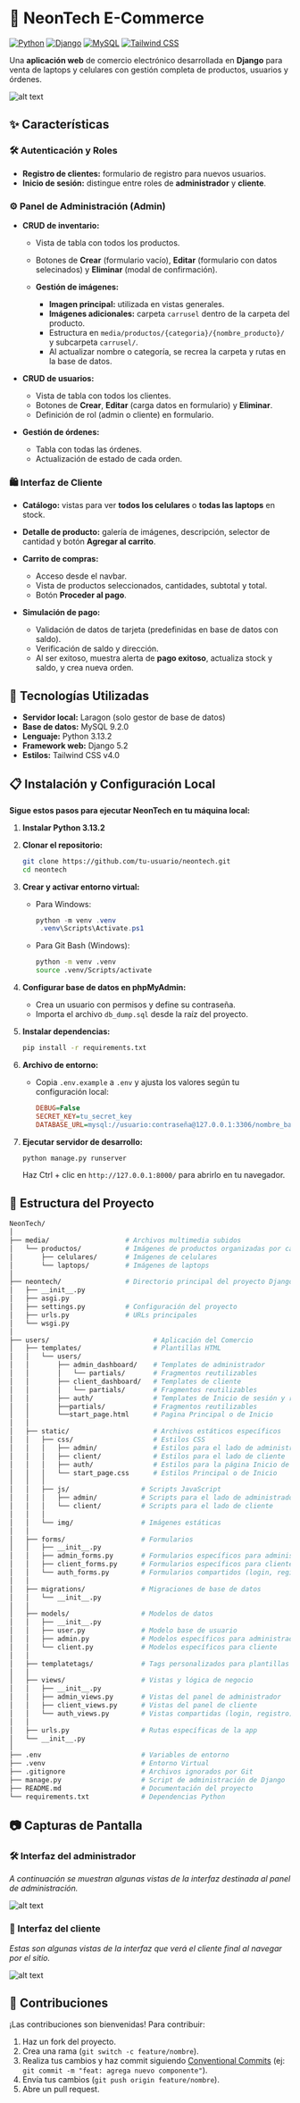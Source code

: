 
# 🚀 NeonTech E-Commerce

[![Python](https://img.shields.io/badge/Python-3.13.2-336ea0?labelColor=000000\&style=for-the-badge\&logo=python\&logoColor=FFFFFF)](https://www.python.org/)
[![Django](https://img.shields.io/badge/Django-5.2-092E20?labelColor=000000\&style=for-the-badge\&logo=django\&logoColor=FFFFFF)](https://www.djangoproject.com/)
[![MySQL](https://img.shields.io/badge/MySQL-9.2.0-bf720d?labelColor=000000\&style=for-the-badge\&logo=mysql\&logoColor=FFFFFF)](https://www.mysql.com/)
[![Tailwind CSS](https://img.shields.io/badge/Tailwind%20CSS-v%204.0-006fb2?labelColor=000000&style=for-the-badge&logo=tailwindcss&logoColor=ffffff&link=https://tailwindcss.com/)](https://tailwindcss.com/)

Una **aplicación web** de comercio electrónico desarrollada en **Django** para venta de laptops y celulares con gestión completa de productos, usuarios y órdenes.

![alt text](/media/img/readme_main.png)

## ✨ Características

### 🛠 Autenticación y Roles

* **Registro de clientes:** formulario de registro para nuevos usuarios.
* **Inicio de sesión:** distingue entre roles de **administrador** y **cliente**.

### ⚙️ Panel de Administración (Admin)

* **CRUD de inventario:**

  * Vista de tabla con todos los productos.
  * Botones de **Crear** (formulario vacío), **Editar** (formulario con datos selecinados) y **Eliminar** (modal de confirmación).
  * **Gestión de imágenes:**

    * **Imagen principal:** utilizada en vistas generales.
    * **Imágenes adicionales:** carpeta `carrusel` dentro de la carpeta del producto.
    * Estructura en `media/productos/{categoria}/{nombre_producto}/` y subcarpeta `carrusel/`.
    * Al actualizar nombre o categoría, se recrea la carpeta y rutas en la base de datos.
  
* **CRUD de usuarios:**

  * Vista de tabla con todos los clientes.
  * Botones de **Crear**, **Editar** (carga datos en formulario) y **Eliminar**.
  * Definición de rol (admin o cliente) en formulario.

* **Gestión de órdenes:**

  * Tabla con todas las órdenes.
  * Actualización de estado de cada orden.

### 🛍️ Interfaz de Cliente

* **Catálogo:** vistas para ver **todos los celulares** o **todas las laptops** en stock.

* **Detalle de producto:** galería de imágenes, descripción, selector de cantidad y botón **Agregar al carrito**.

* **Carrito de compras:**

  * Acceso desde el navbar.
  * Vista de productos seleccionados, cantidades, subtotal y total.
  * Botón **Proceder al pago**.

* **Simulación de pago:**

  * Validación de datos de tarjeta (predefinidas en base de datos con saldo).
  * Verificación de saldo y dirección.
  * Al ser exitoso, muestra alerta de **pago exitoso**, actualiza stock y saldo, y crea nueva orden.

## 🧰 Tecnologías Utilizadas

* **Servidor local:** Laragon (solo gestor de base de datos)
* **Base de datos:** MySQL 9.2.0
* **Lenguaje:** Python 3.13.2
* **Framework web:** Django 5.2
* **Estilos:** Tailwind CSS v4.0

## 📋 Instalación y Configuración Local

**Sigue estos pasos para ejecutar NeonTech en tu máquina local:**

1. **Instalar Python 3.13.2**

2. **Clonar el repositorio:**

   ```bash
   git clone https://github.com/tu-usuario/neontech.git
   cd neontech
   ```

3. **Crear y activar entorno virtual:**

   * Para Windows:

     ```powershell
     python -m venv .venv
      .venv\Scripts\Activate.ps1
     ```

   * Para Git Bash (Windows):

     ```bash
     python -m venv .venv
     source .venv/Scripts/activate
     ```

4. **Configurar base de datos en phpMyAdmin:**

   * Crea un usuario con permisos y define su contraseña.
   * Importa el archivo `db_dump.sql` desde la raíz del proyecto.

5. **Instalar dependencias:**

   ```bash
   pip install -r requirements.txt
   ```

6. **Archivo de entorno:**

   * Copia `.env.example` a `.env` y ajusta los valores según tu configuración local:

     ```ini
     DEBUG=False
     SECRET_KEY=tu_secret_key
     DATABASE_URL=mysql://usuario:contraseña@127.0.0.1:3306/nombre_base_de_datos
     ```

7. **Ejecutar servidor de desarrollo:**

   ```bash
   python manage.py runserver
   ```

   Haz Ctrl + clic en `http://127.0.0.1:8000/` para abrirlo en tu navegador.

## 📂 Estructura del Proyecto

```bash
NeonTech/
│
├── media/                   # Archivos multimedia subidos
│   └── productos/           # Imágenes de productos organizadas por categoría
│       ├── celulares/       # Imágenes de celulares
│       └── laptops/         # Imágenes de laptops
│
├── neontech/                # Directorio principal del proyecto Django
│   ├── __init__.py
│   ├── asgi.py
│   ├── settings.py          # Configuración del proyecto
│   ├── urls.py              # URLs principales
│   └── wsgi.py
│
├── users/                          # Aplicación del Comercio 
│   ├── templates/                  # Plantillas HTML
│   │   └── users/                  
│   │       ├── admin_dashboard/    # Templates de administrador
│   │       │   └── partials/       # Fragmentos reutilizables
│   │       ├── client_dashboard/   # Templates de cliente
│   │       │   └── partials/       # Fragmentos reutilizables
│   │       ├── auth/               # Templates de Inicio de sesión y registro 
│   │       ├──partials/            # Fragmentos reutilizables
│   │       └──start_page.html      # Pagina Principal o de Inicio 
│   │
│   ├── static/                     # Archivos estáticos específicos
│   │   ├── css/                    # Estilos CSS
│   │   │   ├── admin/              # Estilos para el lado de administrador
│   │   │   ├── client/             # Estilos para el lado de cliente
│   │   │   ├── auth/               # Estilos para la página Inicio de sesión y registro 
│   │   │   └── start_page.css      # Estilos Principal o de Inicio 
│   │   │
│   │   ├── js/                  # Scripts JavaScript
│   │   │   ├── admin/           # Scripts para el lado de administrador
│   │   │   └── client/          # Scripts para el lado de cliente
│   │   │
│   │   └── img/                 # Imágenes estáticas
│   │
│   ├── forms/                   # Formularios
│   │   ├── __init__.py
│   │   ├── admin_forms.py       # Formularios específicos para administrador
│   │   ├── client_forms.py      # Formularios específicos para cliente
│   │   └── auth_forms.py        # Formularios compartidos (login, registro)
│   │
│   ├── migrations/              # Migraciones de base de datos
│   │   └── __init__.py
│   │
│   ├── models/                  # Modelos de datos
│   │   ├── __init__.py
│   │   ├── user.py              # Modelo base de usuario
│   │   ├── admin.py             # Modelos específicos para administrador
│   │   └── client.py            # Modelos específicos para cliente
│   │
│   ├── templatetags/            # Tags personalizados para plantillas
│   │
│   ├── views/                   # Vistas y lógica de negocio
│   │   ├── __init__.py
│   │   ├── admin_views.py       # Vistas del panel de administrador
│   │   ├── client_views.py      # Vistas del panel de cliente
│   │   └── auth_views.py        # Vistas compartidas (login, registro)
│   │
│   ├── urls.py                  # Rutas específicas de la app 
│   └── __init__.py
│
├── .env                         # Variables de entorno
├── .venv                        # Entorno Virtual
├── .gitignore                   # Archivos ignorados por Git
├── manage.py                    # Script de administración de Django
├── README.md                    # Documentación del proyecto
└── requirements.txt             # Dependencias Python
```

## 📷 Capturas de Pantalla

### 🛠️ Interfaz del administrador

*A continuación se muestran algunas vistas de la interfaz destinada al panel de administración.*

![alt text](/media/img/admin_readme.png)

### 🛒 Interfaz del cliente

*Estas son algunas vistas de la interfaz que verá el cliente final al navegar por el sitio.*

![alt text](/media/img/client_readme.png)

## 🤝 Contribuciones

¡Las contribuciones son bienvenidas! Para contribuir:

1. Haz un fork del proyecto.
2. Crea una rama (`git switch -c feature/nombre`).
3. Realiza tus cambios y haz commit siguiendo [Conventional Commits](https://www.conventionalcommits.org/es/v1.0.0/) (ej: `git commit -m "feat: agrega nuevo componente"`).
4. Envía tus cambios (`git push origin feature/nombre`).
5. Abre un pull request.
